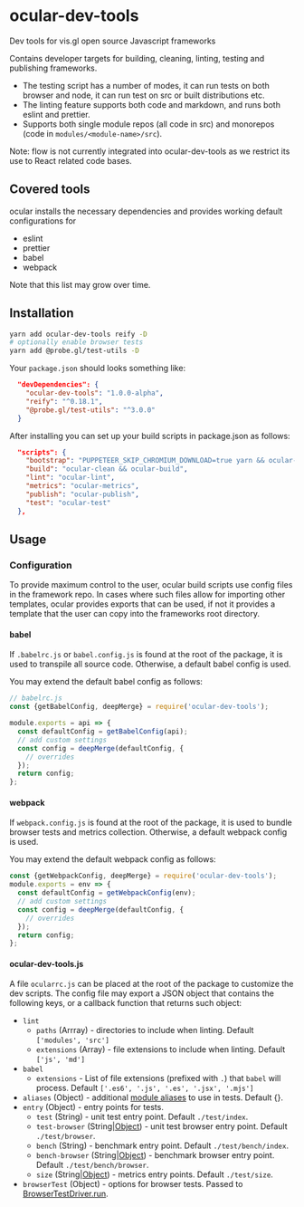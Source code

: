 # ocular-dev-tools

Dev tools for vis.gl open source Javascript frameworks

Contains developer targets for building, cleaning, linting, testing and publishing frameworks.

* The testing script has a number of modes, it can run tests on both browser and node, it can run test on src or built distributions etc.
* The linting feature supports both code and markdown, and runs both eslint and prettier.
* Supports both single module repos (all code in src) and monorepos (code in `modules/<module-name>/src`).

Note: flow is not currently integrated into ocular-dev-tools as we restrict its use to React related code bases.

## Covered tools

ocular installs the necessary dependencies and provides working default configurations for

- eslint
- prettier
- babel
- webpack

Note that this list may grow over time.

## Installation

```bash
yarn add ocular-dev-tools reify -D
# optionally enable browser tests
yarn add @probe.gl/test-utils -D
```

Your `package.json` should looks something like:

```json
  "devDependencies": {
    "ocular-dev-tools": "1.0.0-alpha",
    "reify": "^0.18.1",
    "@probe.gl/test-utils": "^3.0.0"
  }
```

After installing you can set up your build scripts in package.json as follows:

```json
  "scripts": {
    "bootstrap": "PUPPETEER_SKIP_CHROMIUM_DOWNLOAD=true yarn && ocular-bootstrap",
    "build": "ocular-clean && ocular-build",
    "lint": "ocular-lint",
    "metrics": "ocular-metrics",
    "publish": "ocular-publish",
    "test": "ocular-test"
  },
```

## Usage

### Configuration

To provide maximum control to the user, ocular build scripts use config files in the framework repo. In cases where such files allow for importing other templates, ocular provides exports that can be used, if not it provides a template that the user can copy into the frameworks root directory.

#### babel

If `.babelrc.js` or `babel.config.js` is found at the root of the package, it is used to transpile all source code. Otherwise, a default babel config is used.

You may extend the default babel config as follows:

```js
// babelrc.js
const {getBabelConfig, deepMerge} = require('ocular-dev-tools');

module.exports = api => {
  const defaultConfig = getBabelConfig(api);
  // add custom settings
  const config = deepMerge(defaultConfig, {
    // overrides
  });
  return config;
};
```

#### webpack

If `webpack.config.js` is found at the root of the package, it is used to bundle browser tests and metrics collection. Otherwise, a default webpack config is used.

You may extend the default webpack config as follows:

```js
const {getWebpackConfig, deepMerge} = require('ocular-dev-tools');
module.exports = env => {
  const defaultConfig = getWebpackConfig(env);
  // add custom settings
  const config = deepMerge(defaultConfig, {
    // overrides
  });
  return config;
};
```

#### ocular-dev-tools.js

A file `ocularrc.js` can be placed at the root of the package to customize the dev scripts. The config file may export a JSON object that contains the following keys, or a callback function that returns such object:

- `lint`
  + `paths` (Arrray) - directories to include when linting. Default `['modules', 'src']`
  + `extensions` (Array) - file extensions to include when linting. Default `['js', 'md']`
- `babel`
  + `extensions` - List of file extensions (prefixed with `.`) that `babel` will process. Default `['.es6', '.js', '.es', '.jsx', '.mjs']`
- `aliases` (Object) - additional [module aliases](https://www.npmjs.com/package/module-alias) to use in tests. Default {}.
- `entry` (Object) - entry points for tests.
  + `test` (String) - unit test entry point. Default `./test/index`.
  + `test-browser` (String|[Object](https://webpack.js.org/concepts/entry-points/)) - unit test browser entry point. Default `./test/browser`.
  + `bench` (String) - benchmark entry point. Default `./test/bench/index`.
  + `bench-browser` (String|[Object](https://webpack.js.org/concepts/entry-points/)) - benchmark browser entry point. Default `./test/bench/browser`.
  + `size` (String|[Object](https://webpack.js.org/concepts/entry-points/)) - metrics entry points. Default `./test/size`.
- `browserTest` (Object) - options for browser tests. Passed to [BrowserTestDriver.run](https://uber-web.github.io/probe.gl/#/documentation/api-reference-testing/browsertestdriver).
